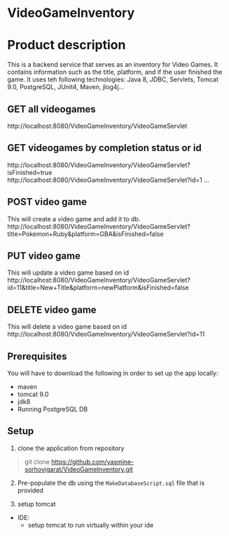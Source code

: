 # VideoGameInventory
# Product description
This is a backend service that serves as an inventory for Video Games. It contains information such as the title, platform, and if the user finished the game. 
It uses teh following technologies: Java 8, JDBC, Servlets, Tomcat 9.0, PostgreSQL, JUnit4, Maven, jlog4j...

## GET all videogames
http://localhost:8080/VideoGameInventory/VideoGameServlet

## GET videogames by completion status or id
http://localhost:8080/VideoGameInventory/VideoGameServlet?isFinished=true
http://localhost:8080/VideoGameInventory/VideoGameServlet?id=1
...
## POST video game
This will create a video game and add it to db.
http://localhost:8080/VideoGameInventory/VideoGameServlet?title=Pokemon+Ruby&platform=GBA&isFinished=false

## PUT video game
This will update a video game based on id
http://localhost:8080/VideoGameInventory/VideoGameServlet?id=11&title=New+Title&platform=newPlatform&isFinished=false

## DELETE video game
This will delete a video game based on id
http://localhost:8080/VideoGameInventory/VideoGameServlet?id=11

## Prerequisites
You will have to download the following in order to set up the app locally:
- maven
- tomcat 9.0
- jdk8
- Running PostgreSQL DB

## Setup

1. clone the application from repository

> git clone https://github.com/yasmine-sorhovigarat/VideoGameInventory.git

2. Pre-populate the db using the `MakeDatabaseScript.sql` file that is provided

1. setup tomcat
- IDE:
    - setup tomcat to run virtually within your ide
